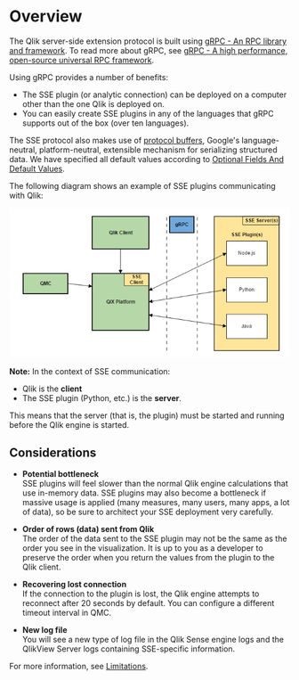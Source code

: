 # Overview

The Qlik server-side extension protocol is built using [gRPC - An RPC library and framework](http://github.com/grpc/grpc).  To read more about gRPC, see [gRPC - A high performance, open-source universal RPC framework](http://www.grpc.io/). 

Using gRPC provides a number of benefits:
- The SSE plugin (or analytic connection) can be deployed on a computer other than the one Qlik is deployed on.
- You can easily create SSE plugins in any of the languages that gRPC supports out of the box (over ten languages).

The SSE protocol also makes use of [protocol buffers](https://developers.google.com/protocol-buffers/), Google's language-neutral, platform-neutral, extensible mechanism for serializing structured data. We have specified all default values according to [Optional Fields And Default Values](https://developers.google.com/protocol-buffers/docs/proto#optional).

The following diagram shows an example of SSE plugins communicating with Qlik:

![](SSE_overview.png)

**Note:** In the context of SSE communication:  
- Qlik is the **client**
- The SSE plugin (Python, etc.) is the **server**.  

This means that the server (that is, the plugin) must be started and running before the Qlik engine is started.

## Considerations
* **Potential bottleneck**  
SSE plugins will feel slower than the normal Qlik engine calculations that use in-memory data. SSE plugins may also become a bottleneck if massive usage is applied (many measures, many users, many apps, a lot of data), so be sure to architect your SSE deployment very carefully.

* **Order of rows (data) sent from Qlik**  
The order of the data sent to the SSE plugin may not be the same as the order you see in the visualization. It is up to you as a developer to preserve the order when you return the values from the plugin to the Qlik client.

* **Recovering lost connection**  
If the connection to the plugin is lost, the Qlik engine attempts to reconnect after 20 seconds by default. You can configure a different timeout interval in QMC.

* **New log file**  
You will see a new type of log file in the Qlik Sense engine logs and the QlikView Server logs containing SSE-specific information.

For more information, see [Limitations](limitations.md).